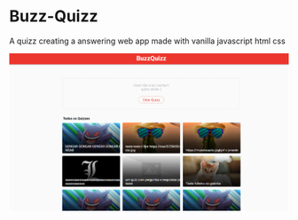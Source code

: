 # Buzz-Quizz
A quizz creating a answering web app made with vanilla javascript html css

[<img src="https://raw.githubusercontent.com/DarlanSchwartz/Buzz-Quizz/main/sccresad.png" align='center'>](https://darlanschwartz.github.io/Buzz-Quizz/)

